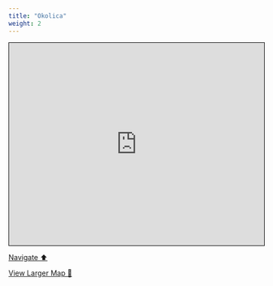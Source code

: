 ```yaml
---
title: "Okolica"
weight: 2
---
```


<iframe 
  width="100%" 
  height="400px" 
  frameborder="0" 
  scrolling="no" 
  marginheight="0" 
  marginwidth="0" 
  src="https://www.openstreetmap.org/export/embed.html?bbox=22.517509460449222%2C49.11702904077932%2C22.76126861572266%2C49.32064646618636&amp;layer=mapnik&amp;marker=49.21894261284233%2C22.639389038085938"
   style="border: 1px solid black">
</iframe>
<br/>

[Navigate ⬆](geo:49.2189,22.5965?z=12)

[View Larger Map 🔗](https://www.openstreetmap.org/?mlat=49.2189&amp;mlon=22.6394#map=12/49.2189/22.6394)